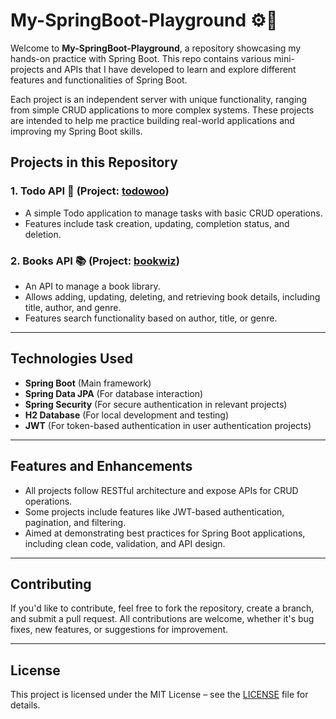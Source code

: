 
# My-SpringBoot-Playground ⚙️🚀

Welcome to **My-SpringBoot-Playground**, a repository showcasing my hands-on practice with Spring Boot. This repo contains various mini-projects and APIs that I have developed to learn and explore different features and functionalities of Spring Boot.

Each project is an independent server with unique functionality, ranging from simple CRUD applications to more complex systems. These projects are intended to help me practice building real-world applications and improving my Spring Boot skills.

## Projects in this Repository

### 1. **Todo API** 📝 (Project: [todowoo](https://github.com/ShyamSundhar1411/My-SpringBoot-Playground/todowoo))
   - A simple Todo application to manage tasks with basic CRUD operations.
   - Features include task creation, updating, completion status, and deletion.

### 2. **Books API** 📚 (Project: [bookwiz](https://github.com/ShyamSundhar1411/My-SpringBoot-Playground/bookwiz))
   - An API to manage a book library.
   - Allows adding, updating, deleting, and retrieving book details, including title, author, and genre.
   - Features search functionality based on author, title, or genre.

---

## Technologies Used

- **Spring Boot** (Main framework)
- **Spring Data JPA** (For database interaction)
- **Spring Security** (For secure authentication in relevant projects)
- **H2 Database** (For local development and testing)
- **JWT** (For token-based authentication in user authentication projects)

---

## Features and Enhancements

- All projects follow RESTful architecture and expose APIs for CRUD operations.
- Some projects include features like JWT-based authentication, pagination, and filtering.
- Aimed at demonstrating best practices for Spring Boot applications, including clean code, validation, and API design.

---

## Contributing

If you'd like to contribute, feel free to fork the repository, create a branch, and submit a pull request. All contributions are welcome, whether it's bug fixes, new features, or suggestions for improvement.

---

## License

This project is licensed under the MIT License – see the [LICENSE](LICENSE) file for details.
